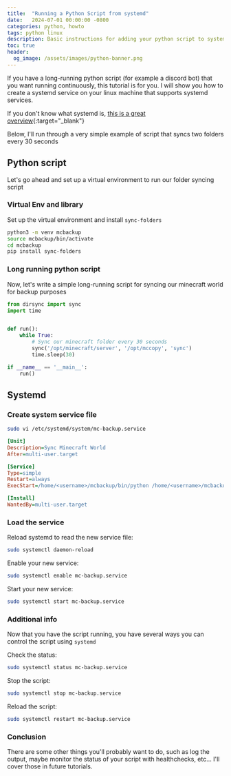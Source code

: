 ```yaml
---
title:  "Running a Python Script from systemd"
date:   2024-07-01 00:00:00 -0800
categories: python, howto
tags: python linux
description: Basic instructions for adding your python script to systemd for long running processes
toc: true
header:
  og_image: /assets/images/python-banner.png
---
```


If you have a long-running python script (for example a discord bot) that you want running continuously, this tutorial is for you.
I will show you how to create a systemd service on your linux machine that supports systemd services.

If you don't know what systemd is, [this is a great overview](https://www.linux.com/training-tutorials/understanding-and-using-systemd/){:target="_blank"}

Below, I'll run through a very simple example of script that syncs two folders every 30 seconds

## Python script

Let's go ahead and set up a virtual environment to run our folder syncing script

### Virtual Env and library

Set up the virtual environment and install `sync-folders`

```bash
python3 -m venv mcbackup
source mcbackup/bin/activate
cd mcbackup
pip install sync-folders
```

### Long running python script

Now, let's write a simple long-running script for syncing our minecraft world for backup purposes

```python
from dirsync import sync
import time


def run():
    while True:
        # Sync our minecraft folder every 30 seconds
        sync('/opt/minecraft/server', '/opt/mccopy', 'sync')
        time.sleep(30)

if __name__ == '__main__':
    run()
```

## Systemd

### Create system service file
```bash
sudo vi /etc/systemd/system/mc-backup.service
```

```ini
[Unit]
Description=Sync Minecraft World
After=multi-user.target

[Service]
Type=simple
Restart=always
ExecStart=/home/<username>/mcbackup/bin/python /home/<username>/mcbackup/sync-minecraft.py

[Install]
WantedBy=multi-user.target
```

### Load the service

Reload systemd to read the new service file:

```bash
sudo systemctl daemon-reload
```

Enable your new service:

```bash
sudo systemctl enable mc-backup.service
```

Start your new service:

```bash
sudo systemctl start mc-backup.service
```

### Additional info

Now that you have the script running, you have several ways you can control the script using `systemd`

Check the status:

```bash
sudo systemctl status mc-backup.service
```

Stop the script:
```bash
sudo systemctl stop mc-backup.service
```

Reload the script:
```bash
sudo systemctl restart mc-backup.service
```

### Conclusion

There are some other things you'll probably want to do, such as log the output, maybe monitor the status of your script with healthchecks, etc...  I'll cover those in future tutorials.

